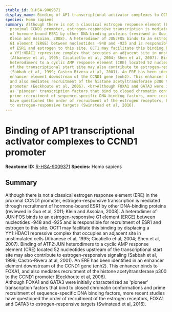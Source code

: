 ```yaml
---
stable_id: R-HSA-9009371
display_name: Binding of AP1 transcriptional activator complexes to CCND1 promoter
species: Homo sapiens
summary: Although there is not a classical estrogen response element (ERE) in the
  proximal CCND1 promoter, estrogen-responsive transcription is mediated through recruitment
  of hormone-bound ESR1 by other DNA-binding proteins (reviewed in Guo et al, 2011;
  Klein and Assoian, 2008). A heterodimer of JUN:FOS binds to an estrogen-responsive
  G1 element (ERGE) between nucleotides -948 and -925 and is responsible for recruitment
  of ESR1 and estrogen to this site. OCT1 may facilitate this binding by displacing
  a YY1:HDAC1 repressive complex that occupies an adjacent site in unstimulated cells
  (Albanese et al, 1995; Cicatiello et al, 2004; Shen et al, 2007). Binding of ATF2:JUN
  heterodimers to a cyclic AMP response element (CRE) located 52 nucleotides upstream
  of the transcriptional start site may also contribute to estrogen-responsive signaling
  (Sabbah et al, 1999; Castro-Rivera at al, 2001). An ERE has been identified in an
  enhancer element downstream of the CCND1 gene (enh2). This enhancer binds to FOXA1,
  and also mediates recruitment of the histone acetyltransferase p300 to the CCND1
  promoter (Eeckhoute et al, 2006). <br>Although FOXA1 and GATA3 were initially characterized
  as 'pioneer' transcription factors that bind to closed chromatin conformations and
  prime recruitment of sequence-specific DNA binding factors, more recent studies
  have questioned the order of recruitment of the estrogen receptors, FOXA1 and GATA3
  to estrogen-responsive targets (Swinstead et al, 2016).
---
```


# Binding of AP1 transcriptional activator complexes to CCND1 promoter
**Reactome ID:** [R-HSA-9009371](https://reactome.org/content/detail/R-HSA-9009371)
**Species:** Homo sapiens

## Summary

Although there is not a classical estrogen response element (ERE) in the proximal CCND1 promoter, estrogen-responsive transcription is mediated through recruitment of hormone-bound ESR1 by other DNA-binding proteins (reviewed in Guo et al, 2011; Klein and Assoian, 2008). A heterodimer of JUN:FOS binds to an estrogen-responsive G1 element (ERGE) between nucleotides -948 and -925 and is responsible for recruitment of ESR1 and estrogen to this site. OCT1 may facilitate this binding by displacing a YY1:HDAC1 repressive complex that occupies an adjacent site in unstimulated cells (Albanese et al, 1995; Cicatiello et al, 2004; Shen et al, 2007). Binding of ATF2:JUN heterodimers to a cyclic AMP response element (CRE) located 52 nucleotides upstream of the transcriptional start site may also contribute to estrogen-responsive signaling (Sabbah et al, 1999; Castro-Rivera at al, 2001). An ERE has been identified in an enhancer element downstream of the CCND1 gene (enh2). This enhancer binds to FOXA1, and also mediates recruitment of the histone acetyltransferase p300 to the CCND1 promoter (Eeckhoute et al, 2006). <br>Although FOXA1 and GATA3 were initially characterized as 'pioneer' transcription factors that bind to closed chromatin conformations and prime recruitment of sequence-specific DNA binding factors, more recent studies have questioned the order of recruitment of the estrogen receptors, FOXA1 and GATA3 to estrogen-responsive targets (Swinstead et al, 2016).

